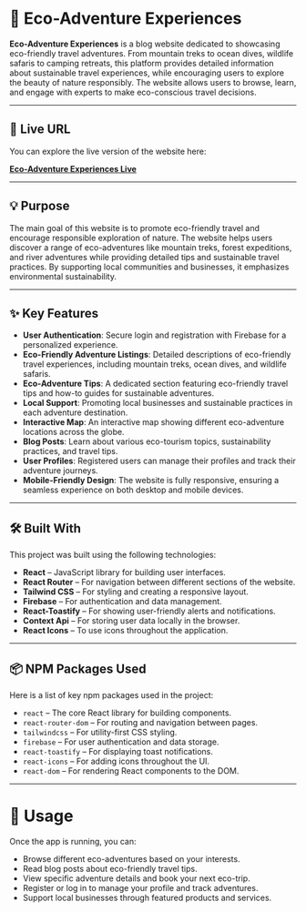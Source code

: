# 🌿 Eco-Adventure Experiences

**Eco-Adventure Experiences** is a blog website dedicated to showcasing eco-friendly travel adventures. From mountain treks to ocean dives, wildlife safaris to camping retreats, this platform provides detailed information about sustainable travel experiences, while encouraging users to explore the beauty of nature responsibly. The website allows users to browse, learn, and engage with experts to make eco-conscious travel decisions.

---

## 🚀 Live URL

You can explore the live version of the website here:

[**Eco-Adventure Experiences Live**](https://jocular-wisp-eaa3ba.netlify.app/)

---

## 💡 Purpose

The main goal of this website is to promote eco-friendly travel and encourage responsible exploration of nature. The website helps users discover a range of eco-adventures like mountain treks, forest expeditions, and river adventures while providing detailed tips and sustainable travel practices. By supporting local communities and businesses, it emphasizes environmental sustainability.

---

## ✨ Key Features

- **User Authentication**: Secure login and registration with Firebase for a personalized experience.
- **Eco-Friendly Adventure Listings**: Detailed descriptions of eco-friendly travel experiences, including mountain treks, ocean dives, and wildlife safaris.
- **Eco-Adventure Tips**: A dedicated section featuring eco-friendly travel tips and how-to guides for sustainable adventures.
- **Local Support**: Promoting local businesses and sustainable practices in each adventure destination.
- **Interactive Map**: An interactive map showing different eco-adventure locations across the globe.
- **Blog Posts**: Learn about various eco-tourism topics, sustainability practices, and travel tips.
- **User Profiles**: Registered users can manage their profiles and track their adventure journeys.
- **Mobile-Friendly Design**: The website is fully responsive, ensuring a seamless experience on both desktop and mobile devices.

---

## 🛠️ Built With

This project was built using the following technologies:

- **React** – JavaScript library for building user interfaces.
- **React Router** – For navigation between different sections of the website.
- **Tailwind CSS** – For styling and creating a responsive layout.
- **Firebase** – For authentication and data management.
- **React-Toastify** – For showing user-friendly alerts and notifications.
- **Context Api** – For storing user data locally in the browser.
- **React Icons** – To use icons throughout the application.

---

## 📦 NPM Packages Used

Here is a list of key npm packages used in the project:

- `react` – The core React library for building components.
- `react-router-dom` – For routing and navigation between pages.
- `tailwindcss` – For utility-first CSS styling.
- `firebase` – For user authentication and data storage.
- `react-toastify` – For displaying toast notifications.
- `react-icons` – For adding icons throughout the UI.
- `react-dom` – For rendering React components to the DOM.

---

# 🔧 Usage
Once the app is running, you can:

- Browse different eco-adventures based on your interests.
- Read blog posts about eco-friendly travel tips.
- View specific adventure details and book your next eco-trip.
- Register or log in to manage your profile and track adventures.
- Support local businesses through featured products and services.

